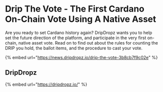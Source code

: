 # Drip The Vote - The First Cardano On-Chain Vote Using A Native Asset

Are you ready to set Cardano history again? DripDropz wants you to help set the future direction of the platform, and participate in the very first on-chain, native asset vote. Read on to find out about the rules for counting the DRIP you hold, the ballot items, and the procedure to cast your vote.

{% embed url="https://news.dripdropz.io/drip-the-vote-3b8cb7f9c02e" %}

## DripDropz

{% embed url="https://dripdropz.io/" %}
